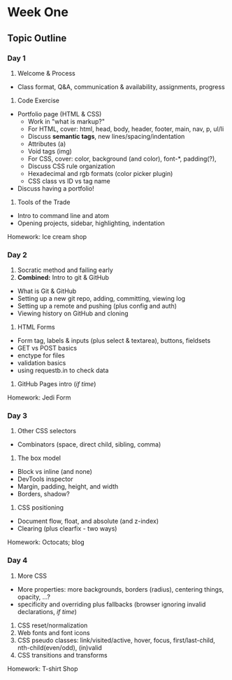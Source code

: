 # Week One

## Topic Outline

### Day 1

1. Welcome & Process
  * Class format, Q&A, communication & availability, assignments, progress
1. Code Exercise
  * Portfolio page (HTML & CSS)
    - Work in "what is markup?"
    - For HTML, cover: html, head, body, header, footer, main, nav, p, ul/li
    - Discuss **semantic tags**, new lines/spacing/indentation
    - Attributes (a)
    - Void tags (img)
    - For CSS, cover: color, background (and color), font-\*, padding(?),
    - Discuss CSS rule organization
    - Hexadecimal and rgb formats (color picker plugin)
    - CSS class vs ID vs tag name
  * Discuss having a portfolio!
1. Tools of the Trade
  * Intro to command line and atom
  * Opening projects, sidebar, highlighting, indentation

Homework: Ice cream shop

### Day 2

1. Socratic method and failing early
1. **Combined:** Intro to git & GitHub
  * What is Git & GitHub
  * Setting up a new git repo, adding, committing, viewing log
  * Setting up a remote and pushing (plus config and auth)
  * Viewing history on GitHub and cloning
1. HTML Forms
  * Form tag, labels & inputs (plus select & textarea), buttons, fieldsets
  * GET vs POST basics
  * enctype for files
  * validation basics
  * using requestb.in to check data
1. GitHub Pages intro (_if time_)

Homework: Jedi Form

### Day 3

1. Other CSS selectors
  * Combinators (space, direct child, sibling, comma)
1. The box model
  * Block vs inline (and none)
  * DevTools inspector
  * Margin, padding, height, and width
  * Borders, shadow?
1. CSS positioning
  * Document flow, float, and absolute (and z-index)
  * Clearing (plus clearfix - two ways)

Homework: Octocats; blog

### Day 4

1. More CSS
  * More properties: more backgrounds, borders (radius), centering things, opacity, ...?
  * specificity and overriding plus fallbacks (browser ignoring invalid declarations, _if time_)
1. CSS reset/normalization
1. Web fonts and font icons
1. CSS pseudo classes: link/visited/active, hover, focus, first/last-child, nth-child(even/odd), (in)valid
1. CSS transitions and transforms

Homework: T-shirt Shop
